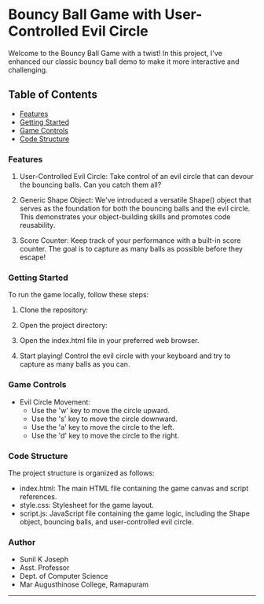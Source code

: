 # Bouncy Ball Game with User-Controlled Evil Circle

Welcome to the Bouncy Ball Game with a twist! In this project, I've enhanced our classic bouncy ball demo to make it more interactive and challenging.

## Table of Contents

- [Features](#features)
- [Getting Started](#getting-started)
- [Game Controls](#gamecontrols)
- [Code Structure](#codestructure)

### Features

1. User-Controlled Evil Circle: Take control of an evil circle that can devour the bouncing balls. Can you catch them all?

2. Generic Shape Object: We've introduced a versatile Shape() object that serves as the foundation for both the bouncing balls and the evil circle. This demonstrates your object-building skills and promotes code reusability.

3. Score Counter: Keep track of your performance with a built-in score counter. The goal is to capture as many balls as possible before they escape!

### Getting Started

To run the game locally, follow these steps:

1. Clone the repository:

2. Open the project directory:

3. Open the index.html file in your preferred web browser.

4. Start playing! Control the evil circle with your keyboard and try to capture as many balls as you can.

### Game Controls

- Evil Circle Movement:
    - Use the 'w' key to move the circle upward.
    - Use the 's' key to move the circle downward.
    - Use the 'a' key to move the circle to the left.
    - Use the 'd' key to move the circle to the right.

### Code Structure

The project structure is organized as follows:

- index.html: The main HTML file containing the game canvas and script references.
- style.css: Stylesheet for the game layout.
- script.js: JavaScript file containing the game logic, including the Shape object, bouncing balls, and user-controlled evil circle.

### Author

- Sunil K Joseph
- Asst. Professor
- Dept. of Computer Science
- Mar Augusthinose College, Ramapuram

---

